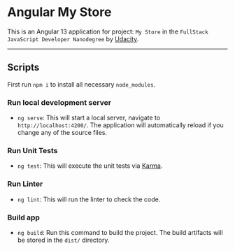 # Angular My Store

This is an Angular 13 application for project: `My Store` in the `FullStack JavaScript Developer Nanodegree` by [Udacity](udacity.com).

---

## Scripts
First run `npm i` to install all necessary `node_modules`.

### Run local development server
* `ng serve`: This will start a local server, navigate to `http://localhost:4200/`. The application will automatically reload if you change any of the source files.

### Run Unit Tests
* `ng test`: This will execute the unit tests via [Karma](https://karma-runner.github.io).

### Run Linter
* `ng lint`: This will run the linter to check the code.

### Build app
* `ng build`: Run this command to build the project. The build artifacts will be stored in the `dist/` directory.
